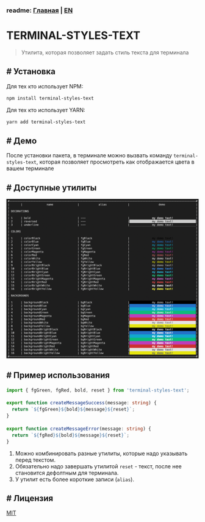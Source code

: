 ### readme: [Главная](./../README.md) | [EN](./README-EN.md)

# TERMINAL-STYLES-TEXT

> Утилита, которая позволяет задать стиль текста для терминала

## # Установка

Для тех кто использует NPM:

```sh
npm install terminal-styles-text
```

Для тех кто использует YARN:

```sh
yarn add terminal-styles-text
```

## # Демо

После установки пакета, в терминале можно вызвать команду `terminal-styles-text`, которая позволяет просмотреть как отображается цвета в вашем терминале

## # Доступные утилиты

![utilites](./utilites.png)

## # Пример использования

```ts
import { fgGreen, fgRed, bold, reset } from 'terminal-styles-text';

export function createMessageSuccess(message: string) {
  return `${fgGreen}${bold}${message}${reset}`;
}

export function createMessageError(message: string) {
  return `${fgRed}${bold}${message}${reset}`;
}
```

1. Можно комбинировать разные утилиты, которые надо указывать перед текстом.
2. Обязательно надо завершать утилитой ```reset``` - текст, после нее становится дефолтным для терминала.
3. У утилит есть более короткие записи (```alias```).

## # Лицензия

[MIT](./../LICENSE)
